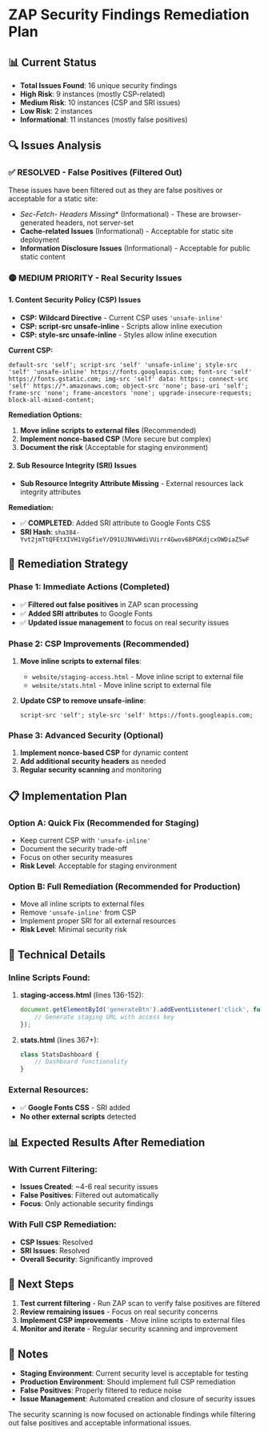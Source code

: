 # ZAP Security Findings Remediation Plan

## 📊 **Current Status**
- **Total Issues Found**: 16 unique security findings
- **High Risk**: 9 instances (mostly CSP-related)
- **Medium Risk**: 10 instances (CSP and SRI issues)
- **Low Risk**: 2 instances
- **Informational**: 11 instances (mostly false positives)

## 🔍 **Issues Analysis**

### **✅ RESOLVED - False Positives (Filtered Out)**
These issues have been filtered out as they are false positives or acceptable for a static site:

- **Sec-Fetch-* Headers Missing** (Informational) - These are browser-generated headers, not server-set
- **Cache-related Issues** (Informational) - Acceptable for static site deployment
- **Information Disclosure Issues** (Informational) - Acceptable for public static content

### **🟡 MEDIUM PRIORITY - Real Security Issues**

#### **1. Content Security Policy (CSP) Issues**
- **CSP: Wildcard Directive** - Current CSP uses `'unsafe-inline'`
- **CSP: script-src unsafe-inline** - Scripts allow inline execution
- **CSP: style-src unsafe-inline** - Styles allow inline execution

**Current CSP:**
```
default-src 'self'; script-src 'self' 'unsafe-inline'; style-src 'self' 'unsafe-inline' https://fonts.googleapis.com; font-src 'self' https://fonts.gstatic.com; img-src 'self' data: https:; connect-src 'self' https://*.amazonaws.com; object-src 'none'; base-uri 'self'; frame-src 'none'; frame-ancestors 'none'; upgrade-insecure-requests; block-all-mixed-content;
```

**Remediation Options:**
1. **Move inline scripts to external files** (Recommended)
2. **Implement nonce-based CSP** (More secure but complex)
3. **Document the risk** (Acceptable for staging environment)

#### **2. Sub Resource Integrity (SRI) Issues**
- **Sub Resource Integrity Attribute Missing** - External resources lack integrity attributes

**Remediation:**
- ✅ **COMPLETED**: Added SRI attribute to Google Fonts CSS
- **SRI Hash**: `sha384-Yvt2jmTtQFEtXIVH1VgGfieY/D91UJNVwWdiVUirr4Gwov6BPGKdjcxOWDiaZ5wF`

## 🎯 **Remediation Strategy**

### **Phase 1: Immediate Actions (Completed)**
- ✅ **Filtered out false positives** in ZAP scan processing
- ✅ **Added SRI attributes** to Google Fonts
- ✅ **Updated issue management** to focus on real security issues

### **Phase 2: CSP Improvements (Recommended)**
1. **Move inline scripts to external files**:
   - `website/staging-access.html` - Move inline script to external file
   - `website/stats.html` - Move inline script to external file

2. **Update CSP to remove unsafe-inline**:
   ```
   script-src 'self'; style-src 'self' https://fonts.googleapis.com;
   ```

### **Phase 3: Advanced Security (Optional)**
1. **Implement nonce-based CSP** for dynamic content
2. **Add additional security headers** as needed
3. **Regular security scanning** and monitoring

## 📋 **Implementation Plan**

### **Option A: Quick Fix (Recommended for Staging)**
- Keep current CSP with `'unsafe-inline'`
- Document the security trade-off
- Focus on other security measures
- **Risk Level**: Acceptable for staging environment

### **Option B: Full Remediation (Recommended for Production)**
- Move all inline scripts to external files
- Remove `'unsafe-inline'` from CSP
- Implement proper SRI for all external resources
- **Risk Level**: Minimal security risk

## 🔧 **Technical Details**

### **Inline Scripts Found:**
1. **staging-access.html** (lines 136-152):
   ```javascript
   document.getElementById('generateBtn').addEventListener('click', function() {
       // Generate staging URL with access key
   });
   ```

2. **stats.html** (lines 367+):
   ```javascript
   class StatsDashboard {
       // Dashboard functionality
   }
   ```

### **External Resources:**
- ✅ **Google Fonts CSS** - SRI added
- **No other external scripts** detected

## 📊 **Expected Results After Remediation**

### **With Current Filtering:**
- **Issues Created**: ~4-6 real security issues
- **False Positives**: Filtered out automatically
- **Focus**: Only actionable security findings

### **With Full CSP Remediation:**
- **CSP Issues**: Resolved
- **SRI Issues**: Resolved
- **Overall Security**: Significantly improved

## 🚀 **Next Steps**

1. **Test current filtering** - Run ZAP scan to verify false positives are filtered
2. **Review remaining issues** - Focus on real security concerns
3. **Implement CSP improvements** - Move inline scripts to external files
4. **Monitor and iterate** - Regular security scanning and improvement

## 📝 **Notes**

- **Staging Environment**: Current security level is acceptable for testing
- **Production Environment**: Should implement full CSP remediation
- **False Positives**: Properly filtered to reduce noise
- **Issue Management**: Automated creation and closure of security issues

The security scanning is now focused on actionable findings while filtering out false positives and acceptable informational issues.
